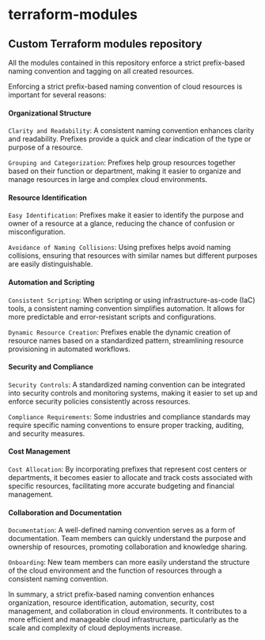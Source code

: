 # terraform-modules
## Custom Terraform modules repository

All the modules contained in this repository enforce a strict prefix-based naming convention and tagging on all created
resources.

Enforcing a strict prefix-based naming convention of cloud resources is important for several reasons:
#### Organizational Structure
`Clarity and Readability`: A consistent naming convention enhances clarity and readability. Prefixes provide a quick and 
clear indication of the type or purpose of a resource.

`Grouping and Categorization`: Prefixes help group resources together based on their function or department, making it 
easier to organize and manage resources in large and complex cloud environments.

#### Resource Identification
`Easy Identification`: Prefixes make it easier to identify the purpose and owner of a resource at a glance, reducing the 
chance of confusion or misconfiguration.

`Avoidance of Naming Collisions`: Using prefixes helps avoid naming collisions, ensuring that resources with similar 
names but different purposes are easily distinguishable.

#### Automation and Scripting
`Consistent Scripting`: When scripting or using infrastructure-as-code (IaC) tools, a consistent naming convention 
simplifies automation. It allows for more predictable and error-resistant scripts and configurations.

`Dynamic Resource Creation`: Prefixes enable the dynamic creation of resource names based on a standardized pattern, 
streamlining resource provisioning in automated workflows.

#### Security and Compliance
`Security Controls`: A standardized naming convention can be integrated into security controls and monitoring systems, 
making it easier to set up and enforce security policies consistently across resources.

`Compliance Requirements`: Some industries and compliance standards may require specific naming conventions to ensure 
proper tracking, auditing, and security measures.

#### Cost Management
`Cost Allocation`: By incorporating prefixes that represent cost centers or departments, it becomes easier to allocate 
and track costs associated with specific resources, facilitating more accurate budgeting and financial management.

#### Collaboration and Documentation
`Documentation`: A well-defined naming convention serves as a form of documentation. Team members can quickly understand 
the purpose and ownership of resources, promoting collaboration and knowledge sharing.

`Onboarding`: New team members can more easily understand the structure of the cloud environment and the function of 
resources through a consistent naming convention.

In summary, a strict prefix-based naming convention enhances organization, resource identification, automation, 
security, cost management, and collaboration in cloud environments. It contributes to a more efficient and manageable 
cloud infrastructure, particularly as the scale and complexity of cloud deployments increase. 